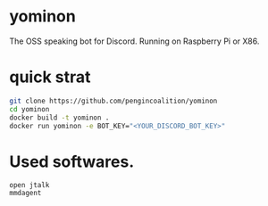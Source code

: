 # yominon
The OSS speaking bot for Discord.
Running on Raspberry Pi or X86.

# quick strat
```bash
git clone https://github.com/pengincoalition/yominon
cd yominon
docker build -t yominon .
docker run yominon -e BOT_KEY="<YOUR_DISCORD_BOT_KEY>"
```

# Used softwares.

```
open jtalk
mmdagent
```
